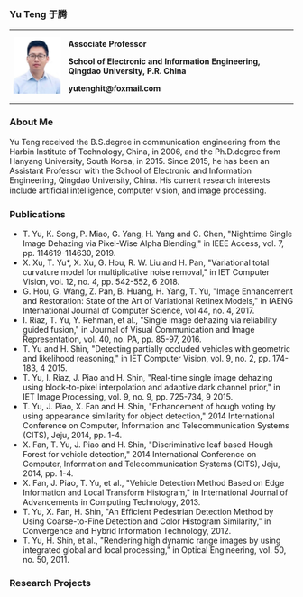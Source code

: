 ### Yu Teng 于腾
<table border="0">
  <tr>
    <td width="18%">
      <img src="/yt.jpg" width="100%">     
    </td>
    <td width="75%">
      <p><b>Associate Professor</b></p>
      <p><b>School of Electronic and Information Engineering, Qingdao University, P.R. China</b></p>
      <p><b>yutenghit@foxmail.com</b></p>
    </td>
  </tr>
</table>

### About Me

Yu Teng received the B.S.degree in communication engineering from the Harbin Institute of Technology, China, in 2006, and the Ph.D.degree from Hanyang University, South Korea, in 2015. Since 2015, he has been an Assistant Professor with the School of Electronic and Information Engineering, Qingdao University, China. His current research interests include artiﬁcial intelligence, computer vision, and image processing.


### Publications

- T. Yu, K. Song, P. Miao, G. Yang, H. Yang and C. Chen, "Nighttime Single Image Dehazing via Pixel-Wise Alpha Blending," in IEEE Access, vol. 7, pp. 114619-114630, 2019.
- X. Xu, T. Yu*, X. Xu, G. Hou, R. W. Liu and H. Pan, "Variational total curvature model for multiplicative noise removal," in IET Computer Vision, vol. 12, no. 4, pp. 542-552, 6 2018.
- G. Hou, G. Wang, Z. Pan, B. Huang, H. Yang, T. Yu, "Image Enhancement and Restoration: State of the Art of Variational Retinex Models," in IAENG International Journal of Computer Science, vol 44, no. 4, 2017.
- I. Riaz, T. Yu, Y. Rehman, et al., "Single image dehazing via reliability guided fusion," in Journal of Visual Communication and Image Representation, vol. 40, no. PA, pp. 85-97, 2016.
- T. Yu and H. Shin, "Detecting partially occluded vehicles with geometric and likelihood reasoning," in IET Computer Vision, vol. 9, no. 2, pp. 174-183, 4 2015.
- T. Yu, I. Riaz, J. Piao and H. Shin, "Real-time single image dehazing using block-to-pixel interpolation and adaptive dark channel prior," in IET Image Processing, vol. 9, no. 9, pp. 725-734, 9 2015.
- T. Yu, J. Piao, X. Fan and H. Shin, "Enhancement of hough voting by using appearance similarity for object detection," 2014 International Conference on Computer, Information and Telecommunication Systems (CITS), Jeju, 2014, pp. 1-4.
- X. Fan, T. Yu, J. Piao and H. Shin, "Discriminative leaf based Hough Forest for vehicle detection," 2014 International Conference on Computer, Information and Telecommunication Systems (CITS), Jeju, 2014, pp. 1-4.
- X. Fan, J. Piao, T. Yu, et al., "Vehicle Detection Method Based on Edge Information and Local Transform Histogram," in International Journal of Advancements in Computing Technology, 2013.
- T. Yu,  X. Fan, H. Shin, "An Efficient Pedestrian Detection Method by Using Coarse-to-Fine Detection and Color Histogram Similarity," in Convergence and Hybrid Information Technology, 2012.
- T. Yu, H. Shin, et al., "Rendering high dynamic range images by using integrated global and local processing," in Optical Engineering, vol. 50, no. 50, 2011.




### Research Projects


